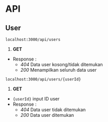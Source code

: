 # API

## User

`localhost:3000/api/users`
1. **GET**
  - Response :
    - _404_ Data user kosong/tidak ditemukan
    - _200_ Menampilkan seluruh data user



`localhost:3000/api/users/{userId}`
1. **GET**
  - `{userId}` input ID user
  - Response :
    - _404_ Data user tidak ditemukan
    - _200_ Data user ditemukan
